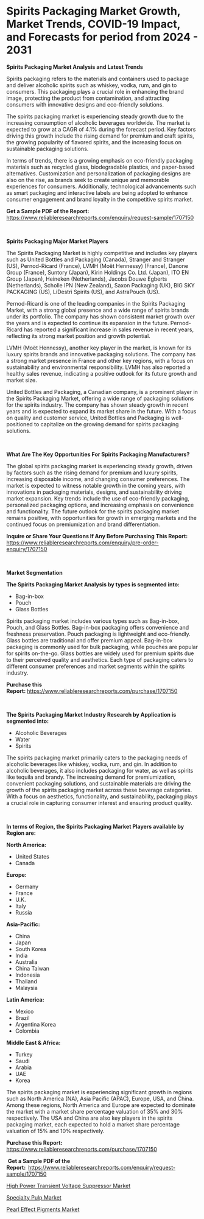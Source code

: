<p><h1>Spirits Packaging Market Growth, Market Trends, COVID-19 Impact, and Forecasts for period from 2024 - 2031</h1></p><p><strong>Spirits Packaging Market Analysis and Latest Trends</strong></p>
<p><p>Spirits packaging refers to the materials and containers used to package and deliver alcoholic spirits such as whiskey, vodka, rum, and gin to consumers. This packaging plays a crucial role in enhancing the brand image, protecting the product from contamination, and attracting consumers with innovative designs and eco-friendly solutions.</p><p>The spirits packaging market is experiencing steady growth due to the increasing consumption of alcoholic beverages worldwide. The market is expected to grow at a CAGR of 4.1% during the forecast period. Key factors driving this growth include the rising demand for premium and craft spirits, the growing popularity of flavored spirits, and the increasing focus on sustainable packaging solutions.</p><p>In terms of trends, there is a growing emphasis on eco-friendly packaging materials such as recycled glass, biodegradable plastics, and paper-based alternatives. Customization and personalization of packaging designs are also on the rise, as brands seek to create unique and memorable experiences for consumers. Additionally, technological advancements such as smart packaging and interactive labels are being adopted to enhance consumer engagement and brand loyalty in the competitive spirits market.</p></p>
<p><strong>Get a Sample PDF of the Report:&nbsp;</strong> <a href="https://www.reliableresearchreports.com/enquiry/request-sample/1707150">https://www.reliableresearchreports.com/enquiry/request-sample/1707150</a></p>
<p>&nbsp;</p>
<p><strong>Spirits Packaging Major Market Players</strong></p>
<p><p>The Spirits Packaging Market is highly competitive and includes key players such as United Bottles and Packaging (Canada), Stranger and Stranger (US), Pernod-Ricard (France), LVMH (Moët Hennessy) (France), Danone Group (France), Suntory (Japan), Kirin Holdings Co. Ltd. (Japan), ITO EN Group (Japan), Heineken (Netherlands), Jacobs Douwe Egberts (Netherlands), Scholle IPN (New Zealand), Saxon Packaging (UK), BIG SKY PACKAGING (US), LiDestri Spirits (US), and AstraPouch (US).</p><p>Pernod-Ricard is one of the leading companies in the Spirits Packaging Market, with a strong global presence and a wide range of spirits brands under its portfolio. The company has shown consistent market growth over the years and is expected to continue its expansion in the future. Pernod-Ricard has reported a significant increase in sales revenue in recent years, reflecting its strong market position and growth potential.</p><p>LVMH (Moët Hennessy), another key player in the market, is known for its luxury spirits brands and innovative packaging solutions. The company has a strong market presence in France and other key regions, with a focus on sustainability and environmental responsibility. LVMH has also reported a healthy sales revenue, indicating a positive outlook for its future growth and market size.</p><p>United Bottles and Packaging, a Canadian company, is a prominent player in the Spirits Packaging Market, offering a wide range of packaging solutions for the spirits industry. The company has shown steady growth in recent years and is expected to expand its market share in the future. With a focus on quality and customer service, United Bottles and Packaging is well-positioned to capitalize on the growing demand for spirits packaging solutions.</p></p>
<p>&nbsp;</p>
<p><strong>What Are The Key Opportunities For Spirits Packaging Manufacturers?</strong></p>
<p><p>The global spirits packaging market is experiencing steady growth, driven by factors such as the rising demand for premium and luxury spirits, increasing disposable income, and changing consumer preferences. The market is expected to witness notable growth in the coming years, with innovations in packaging materials, designs, and sustainability driving market expansion. Key trends include the use of eco-friendly packaging, personalized packaging options, and increasing emphasis on convenience and functionality. The future outlook for the spirits packaging market remains positive, with opportunities for growth in emerging markets and the continued focus on premiumization and brand differentiation.</p></p>
<p><strong>Inquire or Share Your Questions If Any Before Purchasing This Report:</strong> <a href="https://www.reliableresearchreports.com/enquiry/pre-order-enquiry/1707150">https://www.reliableresearchreports.com/enquiry/pre-order-enquiry/1707150</a></p>
<p>&nbsp;</p>
<p><strong>Market Segmentation</strong></p>
<p><strong>The Spirits Packaging Market Analysis by types is segmented into:</strong></p>
<p><ul><li>Bag-in-box</li><li>Pouch</li><li>Glass Bottles</li></ul></p>
<p><p>Spirits packaging market includes various types such as Bag-in-box, Pouch, and Glass Bottles. Bag-in-box packaging offers convenience and freshness preservation. Pouch packaging is lightweight and eco-friendly. Glass bottles are traditional and offer premium appeal. Bag-in-box packaging is commonly used for bulk packaging, while pouches are popular for spirits on-the-go. Glass bottles are widely used for premium spirits due to their perceived quality and aesthetics. Each type of packaging caters to different consumer preferences and market segments within the spirits industry.</p></p>
<p><strong>Purchase this Report:&nbsp;</strong><a href="https://www.reliableresearchreports.com/purchase/1707150">https://www.reliableresearchreports.com/purchase/1707150</a></p>
<p>&nbsp;</p>
<p><strong>The Spirits Packaging Market Industry Research by Application is segmented into:</strong></p>
<p><ul><li>Alcoholic Beverages</li><li>Water</li><li>Spirits</li></ul></p>
<p><p>The spirits packaging market primarily caters to the packaging needs of alcoholic beverages like whiskey, vodka, rum, and gin. In addition to alcoholic beverages, it also includes packaging for water, as well as spirits like tequila and brandy. The increasing demand for premiumization, convenient packaging solutions, and sustainable materials are driving the growth of the spirits packaging market across these beverage categories. With a focus on aesthetics, functionality, and sustainability, packaging plays a crucial role in capturing consumer interest and ensuring product quality.</p></p>
<p>&nbsp;</p>
<p><strong>In terms of Region, the Spirits Packaging Market Players available by Region are:</strong></p>
<p>
    <p> <strong> North America: </strong>
        <ul>
            <li>United States</li>
            <li>Canada</li>
        </ul>
        </p> 
    <p> <strong> Europe: </strong>
        <ul>
            <li>Germany</li>
            <li>France</li>
            <li>U.K.</li>
            <li>Italy</li>
            <li>Russia</li>
        </ul>
        </p> 
    <p> <strong> Asia-Pacific: </strong>
        <ul>
            <li>China</li>
            <li>Japan</li>
            <li>South Korea</li>
            <li>India</li>
            <li>Australia</li>
            <li>China Taiwan</li>
            <li>Indonesia</li>
            <li>Thailand</li>
            <li>Malaysia</li>
        </ul>
        </p> 
    <p> <strong> Latin America: </strong>
        <ul>
            <li>Mexico</li>
            <li>Brazil</li>
            <li>Argentina Korea</li>
            <li>Colombia</li>
        </ul>
        </p> 
    <p> <strong> Middle East & Africa: </strong>
        <ul>
            <li>Turkey</li>
            <li>Saudi</li>
            <li>Arabia</li>
            <li>UAE</li>
            <li>Korea</li>
        </ul>
    </p>
    </p>
<p><p>The spirits packaging market is experiencing significant growth in regions such as North America (NA), Asia Pacific (APAC), Europe, USA, and China. Among these regions, North America and Europe are expected to dominate the market with a market share percentage valuation of 35% and 30% respectively. The USA and China are also key players in the spirits packaging market, each expected to hold a market share percentage valuation of 15% and 10% respectively.</p></p>
<p><strong>Purchase this Report: </strong><a href="https://www.reliableresearchreports.com/purchase/1707150">https://www.reliableresearchreports.com/purchase/1707150</a></p>
<p>&nbsp;<strong>Get a Sample PDF of the Report:&nbsp;&nbsp;</strong><a href="https://www.reliableresearchreports.com/enquiry/request-sample/1707150">https://www.reliableresearchreports.com/enquiry/request-sample/1707150</a></p>
<p><strong></strong></p>
<p><p><a href="https://view.publitas.com/reportprime-1/high-power-transient-voltage-suppressor-market-research-report-reveals-the-latest-trends-and-opportunities-of-this-market-for-period-from-2023-2030/">High Power Transient Voltage Suppressor Market</a></p><p><a href="https://github.com/singletonthaxterkelliehr2df/Market-Research-Report-List-1/blob/main/specialty-pulp-market.md">Specialty Pulp Market</a></p><p><a href="https://github.com/kufem1/Market-Research-Report-List-1/blob/main/pearl-effect-pigments-market.md">Pearl Effect Pigments Market</a></p></p>